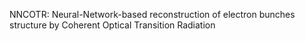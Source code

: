 NNCOTR: Neural-Network-based reconstruction of electron bunches structure by Coherent Optical Transition Radiation

